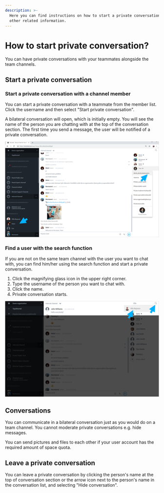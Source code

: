 ```yaml
---
description: >-
  Here you can find instructions on how to start a private conversation and
  other related information.
---
```


# How to start private conversation?

You can have private conversations with your teammates alongside the team channels.

## Start a private conversation

### Start a private conversation with a channel member

You can start a private conversation with a teammate from the member list. Click the username and then select "Start private conversation".

A bilateral conversation will open, which is initially empty. You will see the name of the person you are chatting with at the top of the conversation section. The first time you send a message, the user will be notified of a private conversation.

![Start a private conversation through the channel member list](../.gitbook/assets/team-start-private%20%281%29.png)

### Find a user with the search function

If you are not on the same team channel with the user you want to chat with, you can find him/her using the search function and start a private conversation.

1. Click the magnifying glass icon in the upper right corner.
2. Type the username of the person you want to chat with.
3. Click the name.
4. Private conversation starts.

![Find a user with the search function](../.gitbook/assets/search.png)

## Conversations

You can communicate in a bilateral conversation just as you would do on a team channel. You cannot moderate private conversations e.g. hide messages.

You can send pictures and files to each other if your user account has the required amount of space quota.

## Leave a private conversation

You can leave a private conversation by clicking the person's name at the top of conversation section or the arrow icon next to the person's name in the conversation list, and selecting "Hide conversation".

